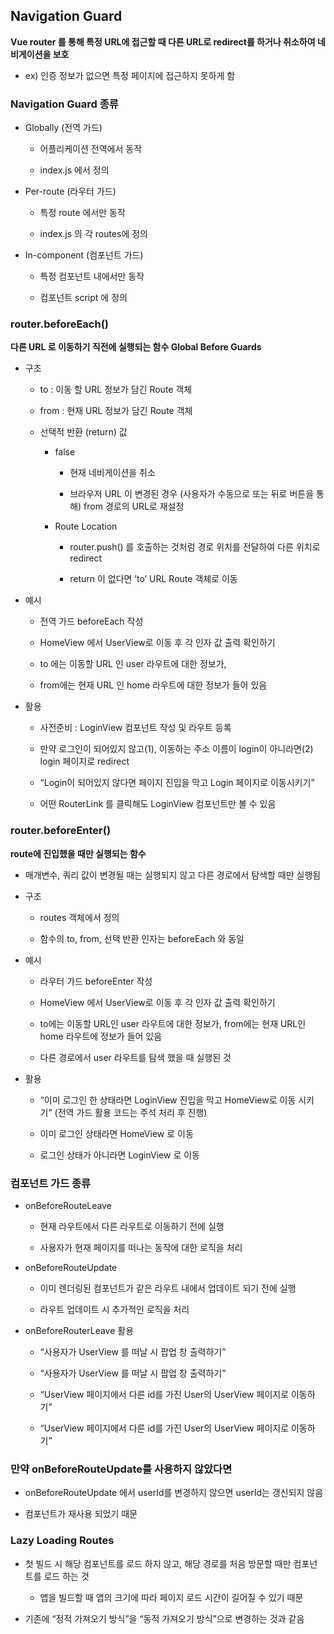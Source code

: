 ## Navigation Guard

**Vue router 를 통해 특정 URL에 접근할 때 다른 URL로 redirect를 하거나 취소하여 네비게이션을 보호**

- ex) 인증 정보가 없으면 특정 페이지에 접근하지 못하게 함

### Navigation Guard 종류

- Globally (전역 가드)
  
  - 어플리케이션 전역에서 동작
    
  - index.js 에서 정의
    
- Per-route (라우터 가드)
  
  - 특정 route 에서만 동작
    
  - index.js 의 각 routes에 정의
    
- In-component (컴포넌트 가드)
  
  - 특정 컴포넌트 내에서만 동작
    
  - 컴포넌트 script 에 정의
    

### router.beforeEach()

**다른 URL 로 이동하기 직전에 실행되는 함수
Global Before Guards**

- 구조
  
  - to : 이동 할 URL 정보가 담긴 Route 객체
    
  - from : 현재 URL 정보가 담긴 Route 객체
    
  - 선택적 반환 (return) 값
    
    - false
      
      - 현재 네비게이션을 취소
        
      - 브라우저 URL 이 변경된 경우 (사용자가 수동으로 또는 뒤로 버튼을 통해) from 경로의 URL로 재설정
        
    - Route Location
      
      - router.push() 를 호출하는 것처럼 경로 위치를 전달하여 다른 위치로 redirect
        
      - return 이 없다면 ’to’ URL Route 객체로 이동
        
- 예시
  
  - 전역 가드 beforeEach 작성
    
  - HomeView 에서 UserView로 이동 후 각 인자 값 출력 확인하기
    
  - to 에는 이동할 URL 인 user 라우트에 대한 정보가,
    
  - from에는 현재 URL 인 home 라우트에 대한 정보가 들어 있음
    
- 활용
  
  - 사전준비 : LoginView 컴포넌트 작성 및 라우트 등록
    
  - 만약 로그인이 되어있지 않고(1), 이동하는 주소 이름이 login이 아니라면(2)
    login 페이지로 redirect
    
  - “Login이 되어있지 않다면 페이지 진입을 막고 Login 페이지로 이동시키기”
    
  - 어떤 RouterLink 를 클릭해도 LoginView 컴포넌트만 볼 수 있음
    

### router.beforeEnter()

**route에 진입했을 때만 실행되는 함수**

- 매개변수, 쿼리 값이 변경될 때는 실행되지 않고 다른 경로에서 탐색할 때만 실행됨
  
- 구조
  
  - routes 객체에서 정의
    
  - 함수의 to, from, 선택 반환 인자는 beforeEach 와 동일
    
- 예시
  
  - 라우터 가드 beforeEnter 작성
    
  - HomeView 에서 UserView로 이동 후 각 인자 값 출력 확인하기
    
  - to에는 이동할 URL인 user 라우트에 대한 정보가, from에는 현재 URL인 home 라우트에 정보가 들어 있음
    
  - 다른 경로에서 user 라우트를 탐색 했을 때 실행된 것
    
- 활용
  
  - “이미 로그인 한 상태라면 LoginView 진입을 막고 HomeView로 이동 시키기”
    (전역 가드 활용 코드는 주석 처리 후 진행)
    
  - 이미 로그인 상태라면 HomeView 로 이동
    
  - 로그인 상태가 아니라면 LoginView 로 이동
    

### 컴포넌트 가드 종류

- onBeforeRouteLeave
  
  - 현재 라우트에서 다른 라우트로 이동하기 전에 실행
    
  - 사용자가 현재 페이지를 떠나는 동작에 대한 로직을 처리
    
- onBeforeRouteUpdate
  
  - 이미 렌더링된 컴포넌트가 같은 라우트 내에서 업데이트 되기 전에 실행
    
  - 라우트 업데이트 시 추가적인 로직을 처리
    
- onBeforeRouterLeave 활용
  
  - “사용자가 UserView 를 떠날 시 팝업 창 출력하기”
    
  - “사용자가 UserView 를 떠날 시 팝업 창 출력하기”
    
  - “UserView 페이지에서 다른 id를 가진 User의 UserView 페이지로 이동하기"
    
  - “UserView 페이지에서 다른 id를 가진 User의 UserView 페이지로 이동하기”
    

### 만약 onBeforeRouteUpdate를 사용하지 않았다면

- onBeforeRouteUpdate 에서 userId를 변경하지 않으면 userId는 갱신되지 않음
  
- 컴포넌트가 재사용 되었기 때문
  

### Lazy Loading Routes

- 첫 빌드 시 해당 컴포넌트를 로드 하지 않고, 해당 경로를 처음 방문할 때만 컴포넌트를 로드 하는 것
  
  - 앱을 빌드할 때 앱의 크기에 따라 페이지 로드 시간이 길어질 수 있기 때문
- 기존에 “정적 가져오기 방식”을 “동적 가져오기 방식”으로 변경하는 것과 같음
